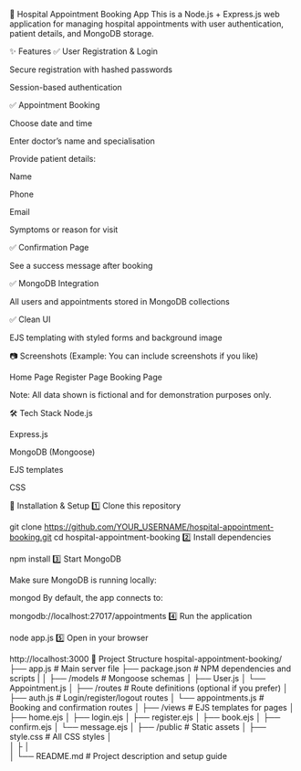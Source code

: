 🏥 Hospital Appointment Booking App
This is a Node.js + Express.js web application for managing hospital appointments with user authentication, patient details, and MongoDB storage.

✨ Features
✅ User Registration & Login

Secure registration with hashed passwords

Session-based authentication

✅ Appointment Booking

Choose date and time

Enter doctor’s name and specialisation

Provide patient details:

Name

Phone

Email

Symptoms or reason for visit

✅ Confirmation Page

See a success message after booking

✅ MongoDB Integration

All users and appointments stored in MongoDB collections

✅ Clean UI

EJS templating with styled forms and background image

📷 Screenshots
(Example: You can include screenshots if you like)

Home Page	Register Page	Booking Page

Note: All data shown is fictional and for demonstration purposes only.

🛠 Tech Stack
Node.js

Express.js

MongoDB (Mongoose)

EJS templates

CSS

🚀 Installation & Setup
1️⃣ Clone this repository


git clone https://github.com/YOUR_USERNAME/hospital-appointment-booking.git
cd hospital-appointment-booking
2️⃣ Install dependencies


npm install
3️⃣ Start MongoDB

Make sure MongoDB is running locally:


mongod
By default, the app connects to:


mongodb://localhost:27017/appointments
4️⃣ Run the application


node app.js
5️⃣ Open in your browser


http://localhost:3000
📂 Project Structure
hospital-appointment-booking/
├── app.js                  # Main server file
├── package.json            # NPM dependencies and scripts
|
│
├── /models                 # Mongoose schemas
│   ├── User.js
│   └── Appointment.js
│
├── /routes                 # Route definitions (optional if you prefer)
│   ├── auth.js             # Login/register/logout routes
│   └── appointments.js     # Booking and confirmation routes
│
├── /views                  # EJS templates for pages
│   ├── home.ejs
│   ├── login.ejs
│   ├── register.ejs
│   ├── book.ejs
│   ├── confirm.ejs
│   └── message.ejs
│
├── /public                 # Static assets
│   ├── style.css           # All CSS styles
│   
│
├
│  
│
└── README.md               # Project description and setup guide
